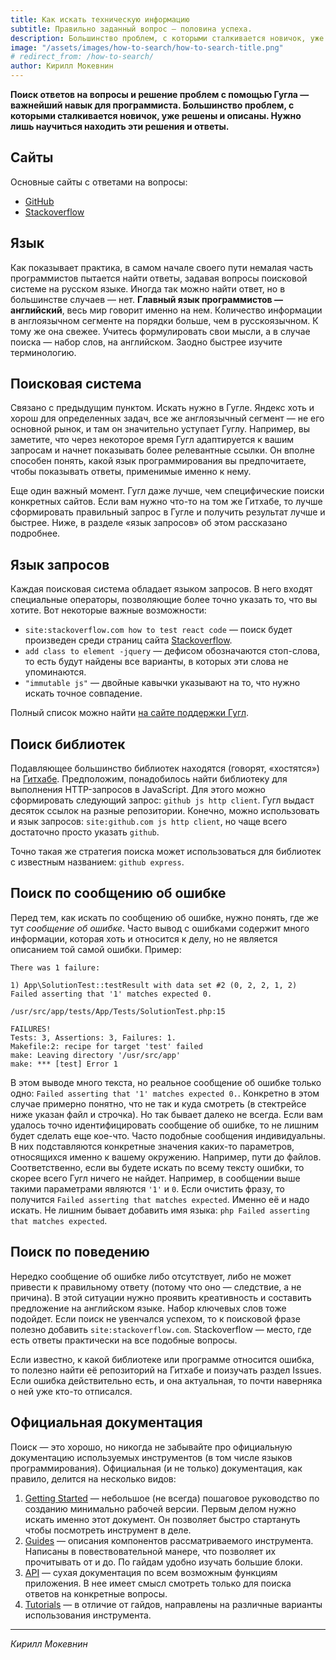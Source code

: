 ```yaml
---
title: Как искать техническую информацию
subtitle: Правильно заданный вопрос — половина успеха.
description: Большинство проблем, с которыми сталкивается новичок, уже решены и описаны. Нужно лишь научиться находить эти решения и ответы
image: "/assets/images/how-to-search/how-to-search-title.png"
# redirect_from: /how-to-search/
author: Кирилл Мокевнин
---
```


**Поиск ответов на вопросы и решение проблем с помощью Гугла — важнейший навык для программиста. Большинство проблем, с которыми сталкивается новичок, уже решены и описаны. Нужно лишь научиться находить эти решения и ответы.**

## Сайты

Основные сайты с ответами на вопросы:

* [GitHub](https://github.com)
* [Stackoverflow](https://stackoverflow.com)

## Язык

Как показывает практика, в самом начале своего пути немалая часть программистов пытается найти ответы, задавая вопросы поисковой системе на русском языке. Иногда так можно найти ответ, но в большинстве случаев — нет. **Главный язык программистов — английский**, весь мир говорит именно на нем. Количество информации в англоязычном сегменте на порядки больше, чем в русскоязычном. К тому же она свежее. Учитесь формулировать свои мысли, а в случае поиска — набор слов, на английском. Заодно быстрее изучите терминологию.

<Banner name="site-code-basics"/>

## Поисковая система

Связано с предыдущим пунктом. Искать нужно в Гугле. Яндекс хоть и хорош для определенных задач, все же англоязычный сегмент — не его основной рынок, и там он значительно уступает Гуглу. Например, вы заметите, что через некоторое время Гугл адаптируется к вашим запросам и начнет показывать более релевантные ссылки. Он вполне способен понять, какой язык программирования вы предпочитаете, чтобы показывать ответы, применимые именно к нему.

Еще один важный момент. Гугл даже лучше, чем специфические поиски конкретных сайтов. Если вам нужно что-то на том же Гитхабе, то лучше сформировать правильный запрос в Гугле и получить результат лучше и быстрее. Ниже, в разделе «язык запросов» об этом рассказано подробнее.

## Язык запросов

Каждая поисковая система обладает языком запросов. В него входят специальные операторы, позволяющие более точно указать то, что вы хотите. Вот некоторые важные возможности:

* `site:stackoverflow.com how to test react code` — поиск будет произведен среди страниц сайта [Stackoverflow](https://stackoverflow.com/).
* `add class to element -jquery` — дефисом обозначаются стоп-слова, то есть будут найдены все варианты, в которых эти слова не упоминаются.
* `"immutable js"` — двойные кавычки указывают на то, что нужно искать точное совпадение.

Полный список можно найти [на сайте поддержки Гугл](https://support.google.com/websearch/answer/2466433?visit_id=1-636424030566191968-2246914586&p=adv_operators&hl=en&rd=1).

## Поиск библиотек

Подавляющее большинство библиотек находятся (говорят, «хостятся») на [Гитхабе](https://github.com). Предположим, понадобилось найти библиотеку для выполнения HTTP-запросов в JavaScript. Для этого можно сформировать следующий запрос: `github js http client`. Гугл выдаст десяток ссылок на разные репозитории. Конечно, можно использовать и язык запросов: `site:github.com js http client`, но чаще всего достаточно просто указать `github`.

Точно такая же стратегия поиска может использоваться для библиотек с известным названием: `github express`.

## Поиск по сообщению об ошибке

Перед тем, как искать по сообщению об ошибке, нужно понять, где же тут *сообщение об ошибке*. Часто вывод с ошибками содержит много информации, которая хоть и относится к делу, но не является описанием той самой ошибки. Пример:

```shell
There was 1 failure:

1) App\SolutionTest::testResult with data set #2 (0, 2, 2, 1, 2)
Failed asserting that '1' matches expected 0.

/usr/src/app/tests/App/Tests/SolutionTest.php:15

FAILURES!
Tests: 3, Assertions: 3, Failures: 1.
Makefile:2: recipe for target 'test' failed
make: Leaving directory '/usr/src/app'
make: *** [test] Error 1
```

В этом выводе много текста, но реальное сообщение об ошибке только одно: `Failed asserting that '1' matches expected 0.`. Конкретно в этом случае примерно понятно, что не так и куда смотреть (в стектрейсе ниже указан файл и строчка). Но так бывает далеко не всегда. Если вам удалось точно идентифицировать сообщение об ошибке, то не лишним будет сделать еще кое-что. Часто подобные сообщения индивидуальны. В них подставляются конкретные значения каких-то параметров, относящихся именно к вашему окружению. Например, пути до файлов. Соответственно, если вы будете искать по всему тексту ошибки, то скорее всего Гугл ничего не найдет. Например, в сообщении выше такими параметрами являются `'1'` и `0`. Если очистить фразу, то получится `Failed asserting that matches expected`. Именно её и надо искать. Не лишним бывает добавить имя языка: `php Failed asserting that matches expected`.

## Поиск по поведению

Нередко сообщение об ошибке либо отсутствует, либо не может привести к правильному ответу (потому что оно — следствие, а не причина). В этой ситуации нужно проявить креативность и составить предложение на английском языке. Набор ключевых слов тоже подойдет. Если поиск не увенчался успехом, то к поисковой фразе полезно добавить `site:stackoverflow.com`. Stackoverflow — место, где есть ответы практически на все подобные вопросы.

Если известно, к какой библиотеке или программе относится ошибка, то полезно найти её репозиторий на Гитхабе и поизучать раздел Issues. Если ошибка действительно есть, и она актуальная, то почти наверняка о ней уже кто-то отписался.


## Официальная документация

Поиск — это хорошо, но никогда не забывайте про официальную документацию используемых инструментов (в том числе языков программирования). Официальная (и не только) документация, как правило, делится на несколько видов:

1. [Getting Started](https://guides.rubyonrails.org/getting_started.html) — небольшое (не всегда) пошаговое руководство по созданию минимально рабочей версии. Первым делом нужно искать именно этот документ. Он позволяет быстро стартануть чтобы посмотреть инструмент в деле.
1. [Guides](https://laravel.com/docs/5.5/routing) — описания компонентов рассматриваемого инструмента. Написаны в повествовательной манере, что позволяет их прочитывать от и до. По гайдам удобно изучать большие блоки.
1. [API](https://bit.ly/2uq98XM) — сухая документация по всем возможным функциям приложения. В нее имеет смысл смотреть только для поиска ответов на конкретные вопросы.
1. [Tutorials](https://blog.codeship.com/an-introduction-to-apis-with-phoenix/) — в отличие от гайдов, направлены на различные варианты использования инструмента.

---

*Кирилл Мокевнин*
